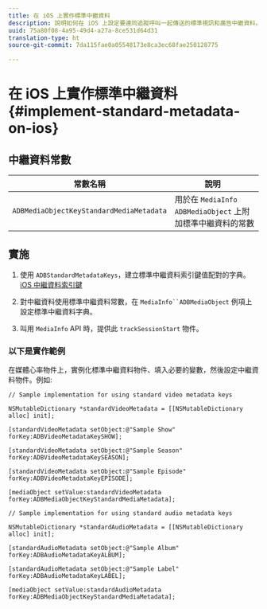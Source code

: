 ```yaml
---
title: 在 iOS 上實作標準中繼資料
description: 說明如何在 iOS 上設定要連同追蹤呼叫一起傳送的標準視訊和廣告中繼資料。
uuid: 75a80f08-4a95-49d4-a27a-8ce531d64d31
translation-type: ht
source-git-commit: 7da115fae0a05548173e8ca3ec68fae250128775

---
```



# 在 iOS 上實作標準中繼資料{#implement-standard-metadata-on-ios}

## 中繼資料常數

| 常數名稱 | 說明   |
|---|---|
| `ADBMediaObjectKeyStandardMediaMetadata` | 用於在 `MediaInfo ADBMediaObject` 上附加標準中繼資料的常數 |

## 實施

1. 使用 `ADBStandardMetadataKeys`，建立標準中繼資料索引鍵值配對的字典。
   [iOS 中繼資料索引鍵](/help/sdk-implement/track-av-playback/impl-std-metadata/ios-metadata-keys.md)

1. 對中繼資料使用標準中繼資料常數，在 `MediaInfo``ADBMediaObject`   例項上設定標準中繼資料字典。

1. 叫用 `MediaInfo` API 時，提供此 `trackSessionStart` 物件。

### 以下是實作範例

在媒體心率物件上，實例化標準中繼資料物件、填入必要的變數，然後設定中繼資料物件。例如:

```
// Sample implementation for using standard video metadata keys 
 
NSMutableDictionary *standardVideoMetadata = [[NSMutableDictionary alloc] init]; 
 
[standardVideoMetadata setObject:@"Sample Show" forKey:ADBVideoMetadataKeySHOW]; 
 
[standardVideoMetadata setObject:@"Sample Season" forKey:ADBVideoMetadataKeySEASON]; 
 
[standardVideoMetadata setObject:@"Sample Episode" forKey:ADBVideoMetadataKeyEPISODE]; 
 
[mediaObject setValue:standardVideoMetadata forKey:ADBMediaObjectKeyStandardMediaMetadata];
```

```
// Sample implementation for using standard audio metadata keys 
 
NSMutableDictionary *standardAudioMetadata = [[NSMutableDictionary alloc] init];  
 
[standardAudioMetadata setObject:@"Sample Album"   forKey:ADBAudioMetadataKeyALBUM];  
 
[standardAudioMetadata setObject:@"Sample Label"   forKey:ADBAudioMetadataKeyLABEL]; 
 
[mediaObject setValue:standardAudioMetadata   forKey:ADBMediaObjectKeyStandardMediaMetadata];
```

